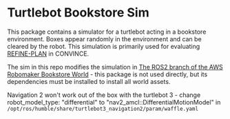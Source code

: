 # Turtlebot Bookstore Sim

This package contains a simulator for a turtlebot acting in a bookstore environment.
Boxes appear randomly in the environment and can be cleared by the robot.
This simulation is primarily used for evaluating [REFINE-PLAN](https://github.com/convince-project/refine-plan) in CONVINCE.

The sim in this repo modifies the simulation in [The ROS2 branch of the AWS Robomaker Bookstore World](https://github.com/aws-robotics/aws-robomaker-bookstore-world/tree/ros2) - this package is not used directly, but its dependencies must be installed to install all world assets.


Navigation 2 won't work out of the box with the turtlebot 3 - change robot_model_type: "differential" to "nav2_amcl::DifferentialMotionModel" in `/opt/ros/humble/share/turtlebot3_navigation2/param/waffle.yaml`
